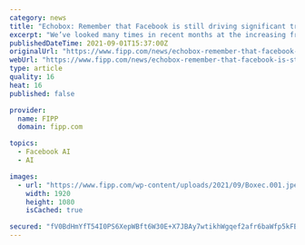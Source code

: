 ```yaml
---
category: news
title: "Echobox: Remember that Facebook is still driving significant traffic to publisher sites"
excerpt: "We’ve looked many times in recent months at the increasing friction between publishers and platforms. But for Echobox, a company that helps more than 1,000 publishers in over 100 countries to track and optimise their social media traffic,"
publishedDateTime: 2021-09-01T15:37:00Z
originalUrl: "https://www.fipp.com/news/echobox-remember-that-facebook-is-still-driving-significant-traffic-to-publisher-sites/"
webUrl: "https://www.fipp.com/news/echobox-remember-that-facebook-is-still-driving-significant-traffic-to-publisher-sites/"
type: article
quality: 16
heat: 16
published: false

provider:
  name: FIPP
  domain: fipp.com

topics:
  - Facebook AI
  - AI

images:
  - url: "https://www.fipp.com/wp-content/uploads/2021/09/Boxec.001.jpeg"
    width: 1920
    height: 1080
    isCached: true

secured: "fV0BdHmYfT54I0PS6XepWBft6W30E+X7JBAy7wtikhWgqef2afr6baWfp5kFBOnNOqPM7Rg5cIDotpziTBDeF7uoH10Dup0vzuTaYsiSgWkmJPw5k7wSpZLQMAtPtzJSbjkt0A/q+4HGT8tZB1C0zt5PAckENV+KewsFS+68CNVQN0LlqjcgFiDGWIDBt4ptD8AJweROCstd1q9zxGK3SR0BkcsuYMOcHB23oCUlyvsty5izSWwzTdsAFcVlfPz3lCOQYCfCzr/UfYqcNhl41/WMuPp0WrPytYrdl/tPj/eijxMub25I+1JfIVkMcArqDeSvj8RWVgN38acGSJwaG+h+TJsR0hw9OOlefldwU+Q=;3ii++IYk90uUlm3HOYE3Wg=="
---
```


